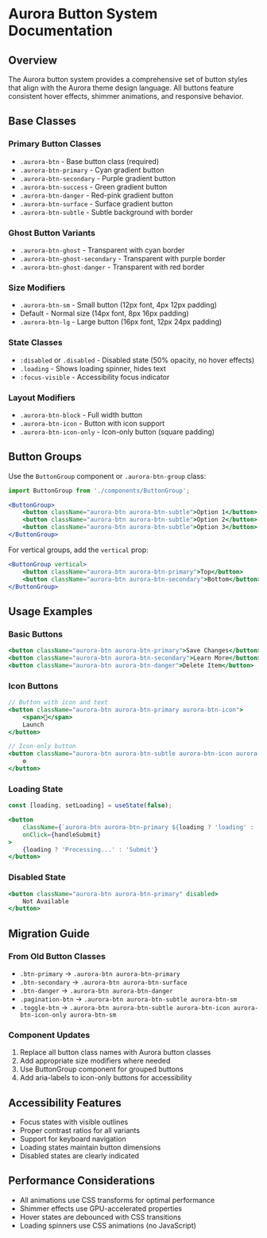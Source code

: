 # Aurora Button System Documentation

## Overview
The Aurora button system provides a comprehensive set of button styles that align with the Aurora theme design language. All buttons feature consistent hover effects, shimmer animations, and responsive behavior.

## Base Classes

### Primary Button Classes
- `.aurora-btn` - Base button class (required)
- `.aurora-btn-primary` - Cyan gradient button
- `.aurora-btn-secondary` - Purple gradient button
- `.aurora-btn-success` - Green gradient button
- `.aurora-btn-danger` - Red-pink gradient button
- `.aurora-btn-surface` - Surface gradient button
- `.aurora-btn-subtle` - Subtle background with border

### Ghost Button Variants
- `.aurora-btn-ghost` - Transparent with cyan border
- `.aurora-btn-ghost-secondary` - Transparent with purple border
- `.aurora-btn-ghost-danger` - Transparent with red border

### Size Modifiers
- `.aurora-btn-sm` - Small button (12px font, 4px 12px padding)
- Default - Normal size (14px font, 8px 16px padding)
- `.aurora-btn-lg` - Large button (16px font, 12px 24px padding)

### State Classes
- `:disabled` or `.disabled` - Disabled state (50% opacity, no hover effects)
- `.loading` - Shows loading spinner, hides text
- `:focus-visible` - Accessibility focus indicator

### Layout Modifiers
- `.aurora-btn-block` - Full width button
- `.aurora-btn-icon` - Button with icon support
- `.aurora-btn-icon-only` - Icon-only button (square padding)

## Button Groups
Use the `ButtonGroup` component or `.aurora-btn-group` class:

```jsx
import ButtonGroup from './components/ButtonGroup';

<ButtonGroup>
    <button className="aurora-btn aurora-btn-subtle">Option 1</button>
    <button className="aurora-btn aurora-btn-subtle">Option 2</button>
    <button className="aurora-btn aurora-btn-subtle">Option 3</button>
</ButtonGroup>
```

For vertical groups, add the `vertical` prop:
```jsx
<ButtonGroup vertical>
    <button className="aurora-btn aurora-btn-primary">Top</button>
    <button className="aurora-btn aurora-btn-secondary">Bottom</button>
</ButtonGroup>
```

## Usage Examples

### Basic Buttons
```jsx
<button className="aurora-btn aurora-btn-primary">Save Changes</button>
<button className="aurora-btn aurora-btn-secondary">Learn More</button>
<button className="aurora-btn aurora-btn-danger">Delete Item</button>
```

### Icon Buttons
```jsx
// Button with icon and text
<button className="aurora-btn aurora-btn-primary aurora-btn-icon">
    <span>🚀</span>
    Launch
</button>

// Icon-only button
<button className="aurora-btn aurora-btn-subtle aurora-btn-icon aurora-btn-icon-only aurora-btn-sm">
    ⚙️
</button>
```

### Loading State
```jsx
const [loading, setLoading] = useState(false);

<button 
    className={`aurora-btn aurora-btn-primary ${loading ? 'loading' : ''}`}
    onClick={handleSubmit}
>
    {loading ? 'Processing...' : 'Submit'}
</button>
```

### Disabled State
```jsx
<button className="aurora-btn aurora-btn-primary" disabled>
    Not Available
</button>
```

## Migration Guide

### From Old Button Classes
- `.btn-primary` → `.aurora-btn aurora-btn-primary`
- `.btn-secondary` → `.aurora-btn aurora-btn-surface`
- `.btn-danger` → `.aurora-btn aurora-btn-danger`
- `.pagination-btn` → `.aurora-btn aurora-btn-subtle aurora-btn-sm`
- `.toggle-btn` → `.aurora-btn aurora-btn-subtle aurora-btn-icon aurora-btn-icon-only aurora-btn-sm`

### Component Updates
1. Replace all button class names with Aurora button classes
2. Add appropriate size modifiers where needed
3. Use ButtonGroup component for grouped buttons
4. Add aria-labels to icon-only buttons for accessibility

## Accessibility Features
- Focus states with visible outlines
- Proper contrast ratios for all variants
- Support for keyboard navigation
- Loading states maintain button dimensions
- Disabled states are clearly indicated

## Performance Considerations
- All animations use CSS transforms for optimal performance
- Shimmer effects use GPU-accelerated properties
- Hover states are debounced with CSS transitions
- Loading spinners use CSS animations (no JavaScript)